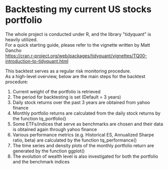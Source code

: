 # Backtesting my current US stocks portfolio
The whole project is conducted under R, and the library "tidyquant" is heavily utilized.<br>
For a quick starting guide, please refer to the vignette written by Matt Dancho<br>
https://cran.r-project.org/web/packages/tidyquant/vignettes/TQ00-introduction-to-tidyquant.html<br>

This backtest serves as a regular risk monitoring procedure.<br>
As a high-level overview, below are the main steps for the backtest procedure:<br>

1. Current weight of the portfolio is retrieved
2. The period for backtesting is set (Default = 3 years)
3. Daily stock returns over the past 3 years are obtained from yahoo finance
4. Monthly portfolio returns are calculated from the daily stock returns by the function tq_portfolio()
5. Some ETFs/indices that serve as benchmarks are chosen and their data is obtained again through yahoo finance
6. Various performance metrics (e.g. Historical ES, Annualized Sharpe ratio, beta) are calculated by the function tq_performance()
7. The time series and density plots of the monthly portfolio return are generated by the function ggplot()
8. The evolution of wealth level is also investigated for both the portfolio and the benchmark indices
